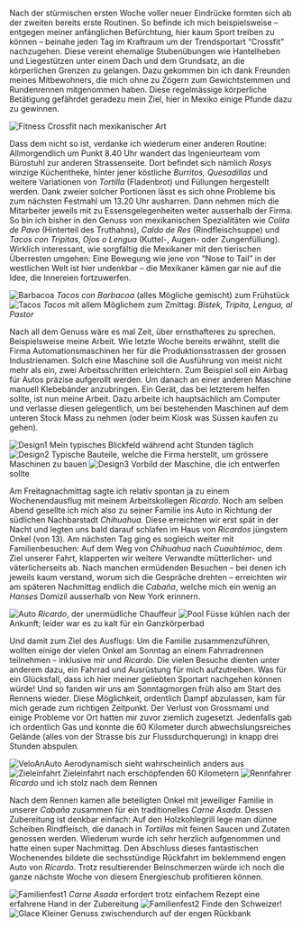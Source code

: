 Nach der stürmischen ersten Woche voller neuer Eindrücke formten sich ab der zweiten bereits erste Routinen. So befinde ich mich beispielsweise – entgegen meiner anfänglichen Befürchtung, hier kaum Sport treiben zu können – beinahe jeden Tag im Kraftraum um der Trendsportart “Crossfit” nachzugehen. Diese vereint ehemalige Stubenübungen wie Hantelheben und Liegestützen unter einem Dach und dem Grundsatz, an die körperlichen Grenzen zu gelangen. Dazu gekommen bin ich dank Freunden meines Mitbewohners, die mich ohne zu Zögern zum Gewichtstemmen und Rundenrennen mitgenommen haben. Diese regelmässige körperliche Betätigung gefährdet geradezu mein Ziel, hier in Mexiko einige Pfunde dazu zu gewinnen. 

![Fitness](/imgs/w2/w_2_1.jpg)
Crossfit nach mexikanischer Art

Dass dem nicht so ist, verdanke ich wiederum einer anderen Routine: Allmorgendlich um Punkt 8.40 Uhr wandert das Ingenieurteam vom Bürostuhl zur anderen Strassenseite. Dort befindet sich nämlich _Rosys_ winzige Küchentheke, hinter jener köstliche _Burritos, Quesadillas_ und weitere Variationen von _Tortilla_ (Fladenbrot) und Füllungen hergestellt werden. Dank zweier solcher Portionen lässt es sich ohne Probleme bis zum nächsten Festmahl um 13.20 Uhr ausharren. Dann nehmen mich die Mitarbeiter jeweils mit zu Essensgelegenheiten weiter ausserhalb der Firma. So bin ich bisher in den Genuss von mexikanischen Spezialitäten wie _Colita de Pavo_ (Hinterteil des Truthahns), _Caldo de Res_ (Rindfleischsuppe) und _Tacos con Tripitas, Ojos o Lengua_ (Kuttel-, Augen- oder Zungenfüllung). Wirklich interessant, wie sorgfältig die Mexikaner mit den tierischen Überresten umgehen: Eine Bewegung wie jene von “Nose to Tail” in der westlichen Welt ist hier undenkbar – die Mexikaner kämen gar nie auf die Idee, die Innereien fortzuwerfen.

![Barbacoa](/imgs/w2/w_2_2.jpg)
_Tacos con Barbacoa_ (alles Mögliche gemischt) zum Frühstück
![Tacos](/imgs/w2/w_2_3.jpg)
_Tacos_ mit allem Möglichem zum Zmittag: _Bistek, Tripita, Lengua, al Pastor_

Nach all dem Genuss wäre es mal Zeit, über ernsthafteres zu sprechen. Beispielsweise meine Arbeit. Wie letzte Woche bereits erwähnt, stellt die Firma Automationsmaschinen her für die Produktionsstrassen der grossen Industrienamen. Solch eine Maschine soll die Ausführung von meist nicht mehr als ein, zwei Arbeitsschritten erleichtern. Zum Beispiel soll ein Airbag für Autos präzise aufgerollt werden. Um danach an einer anderen Maschine manuell Klebebänder anzubringen. Ein Gerät, das bei letzterem helfen sollte, ist nun meine Arbeit. Dazu arbeite ich hauptsächlich am Computer und verlasse diesen gelegentlich, um bei bestehenden Maschinen auf dem unteren Stock Mass zu nehmen (oder beim Kiosk was Süssen kaufen zu gehen).

![Design1](/imgs/w2/w_2_4.jpg)
Mein typisches Blickfeld während acht Stunden täglich
![Design2](/imgs/w2/w_2_5.jpg)
Typische Bauteile, welche die Firma herstellt, um grössere Maschinen zu bauen
![Design3](/imgs/w2/w_2_6.jpg)
Vorbild der Maschine, die ich entwerfen sollte

Am Freitagnachmittag sagte ich relativ spontan ja zu einem Wochenendausflug mit meinem Arbeitskollegen _Ricardo_. Noch am selben Abend gesellte ich mich also zu seiner Familie ins Auto in Richtung der südlichen Nachbarstadt _Chihuahua_. Diese erreichten wir erst spät in der Nacht und legten uns bald darauf schlafen im Haus von _Ricardos_ jüngstem Onkel (von 13). Am nächsten Tag ging es sogleich weiter mit Familienbesuchen: Auf dem Weg von _Chihuahua_ nach _Cuauhtémoc_, dem Ziel unserer Fahrt, klapperten wir weitere Verwandte mütterlicher- und väterlicherseits ab. Nach manchen ermüdenden Besuchen – bei denen ich jeweils kaum verstand, worum sich die Gespräche drehten – erreichten wir am späteren Nachmittag endlich die _Cabaña_, welche mich ein wenig an _Hanses_ Domizil ausserhalb von New York erinnern.

![Auto](/imgs/w2/w_2_7.jpg)
_Ricardo_, der unermüdliche Chauffeur
![Pool](/imgs/w2/w_2_8.jpg)
Füsse kühlen nach der Ankunft; leider war es zu kalt für ein Ganzkörperbad

Und damit zum Ziel des Ausflugs: Um die Familie zusammenzuführen, wollten einige der vielen Onkel am Sonntag an einem Fahrradrennen teilnehmen – inklusive mir und _Ricardo_. Die vielen Besuche dienten unter anderem dazu, ein Fahrrad und Ausrüstung für mich aufzutreiben. Was für ein Glücksfall, dass ich hier meiner geliebten Sportart nachgehen können würde!
Und so fanden wir uns am Sonntagmorgen früh also am Start des Rennens wieder. Diese Möglichkeit, ordentlich Dampf abzulassen, kam für mich gerade zum richtigen Zeitpunkt. Der Verlust von Grossmami und einige Probleme vor Ort hatten mir zuvor ziemlich zugesetzt. Jedenfalls gab ich ordentlich Gas und konnte die 60 Kilometer durch abwechslungsreiches Gelände (alles von der Strasse bis zur Flussdurchquerung) in knapp drei Stunden abspulen.

![VeloAnAuto](/imgs/w2/w_2_9.jpg)
Aerodynamisch sieht wahrscheinlich anders aus
![Zieleinfahrt](/imgs/w2/w_2_10.jpg)
Zieleinfahrt nach erschöpfenden 60 Kilometern
![Rennfahrer](/imgs/w2/w_2_11.jpg)
_Ricardo_ und ich stolz nach dem Rennen

Nach dem Rennen kamen alle beteiligten Onkel mit jeweiliger Familie in unserer _Cabaña_ zusammen für ein traditionelles _Carne Asada_. Dessen Zubereitung ist denkbar einfach: Auf den Holzkohlegrill lege man dünne Scheiben Rindfleisch, die danach in _Tortillas_ mit feinen Saucen und Zutaten genossen werden. Wiederum wurde ich sehr herzlich aufgenommen und hatte einen super Nachmittag. Den Abschluss dieses fantastischen Wochenendes bildete die sechsstündige Rückfahrt im beklemmend engen Auto von _Ricardo_. Trotz resultierender Beinschmerzen würde ich noch die ganze nächste Woche von diesem Energieschub profitieren können.

![Familienfest1](/imgs/w2/w_2_12.jpg)
_Carne Asada_ erfordert trotz einfachem Rezept eine erfahrene Hand in der Zubereitung
![Familienfest2](/imgs/w2/w_2_13.jpg)
Finde den Schweizer!
![Glace](/imgs/w2/w_2_14.jpg)
Kleiner Genuss zwischendurch auf der engen Rückbank